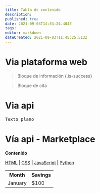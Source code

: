 ```yaml
---
title: Tabla de contenido
description: 
published: true
date: 2021-09-03T14:53:24.404Z
tags: 
editor: markdown
dateCreated: 2021-09-03T11:45:25.513Z
---
```


# Via plataforma web
> Bloque de información
{.is-success}

>Bloque de cita

# Via api
<kbd>Texto plano
</kbd>

# Vía api - Marketplace

<b>Contenido</b>

<nav>
  <a href="/html/">HTML</a> |
  <a href="/css/">CSS</a> |
  <a href="/js/">JavaScript</a> |
  <a href="/python/">Python</a>
</nav>

<table>
  <tr>
    <th>Month</th>
    <th>Savings</th>
  </tr>
  <tr>
    <td>January</td>
    <td>$100</td>
  </tr>
</table>

